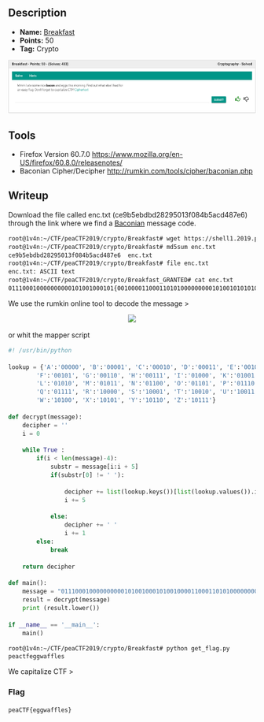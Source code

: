 ## Description
* **Name:** [Breakfast](https://2019.peactf.com/problems)
* **Points:** 50
* **Tag:** Crypto

<p align="center">
<img src="Breakfast_peaCTF2019.png"/>
</p>

## Tools
* Firefox Version 60.7.0 https://www.mozilla.org/en-US/firefox/60.8.0/releasenotes/
* Baconian Cipher/Decipher http://rumkin.com/tools/cipher/baconian.php

## Writeup
Download the file called enc.txt (ce9b5ebdbd28295013f084b5acd487e6) through the link where we find a [Baconian](http://rumkin.com/tools/cipher/baconian.php) message code.

```bash
root@1v4n:~/CTF/peaCTF2019/crypto/Breakfast# wget https://shell1.2019.peactf.com/static/fa2ff378dd2e1361fcf19cdf92e5d6f0/enc.txt
root@1v4n:~/CTF/peaCTF2019/crypto/Breakfast# md5sum enc.txt
ce9b5ebdbd28295013f084b5acd487e6  enc.txt
root@1v4n:~/CTF/peaCTF2019/crypto/Breakfast# file enc.txt
enc.txt: ASCII text
root@1v4n:~/CTF/peaCTF2019/crypto/Breakfast_GRANTED# cat enc.txt
011100010000000000101001000101{00100001100011010100000000010100101010100010010001
```
We use the rumkin online tool to decode the message >
<p align="center">
<img src="Breakfast_decode_peaCTF.png"/>
</p>

or whit the mapper script

```python
#! /usr/bin/python

lookup = {'A':'00000', 'B':'00001', 'C':'00010', 'D':'00011', 'E':'00100',
		'F':'00101', 'G':'00110', 'H':'00111', 'I':'01000', 'K':'01001',
		'L':'01010', 'M':'01011', 'N':'01100', 'O':'01101', 'P':'01110',
		'Q':'01111', 'R':'10000', 'S':'10001', 'T':'10010', 'U':'10011',
		'W':'10100', 'X':'10101', 'Y':'10110', 'Z':'10111'}

def decrypt(message):
	decipher = ''
	i = 0

	while True :
		if(i < len(message)-4):
			substr = message[i:i + 5]
			if(substr[0] != ' '):

				decipher += list(lookup.keys())[list(lookup.values()).index(substr)]
				i += 5

			else:
				decipher += ' '
				i += 1
		else:
			break

	return decipher

def main():
	message = "01110001000000000010100100010100100001100011010100000000010100101010100010010001"
	result = decrypt(message)
	print (result.lower())

if __name__ == '__main__':
	main()
```
```bash
root@1v4n:~/CTF/peaCTF2019/crypto/Breakfast# python get_flag.py
peactfeggwaffles
```
We capitalize CTF >

### Flag

`peaCTF{eggwaffles}`
